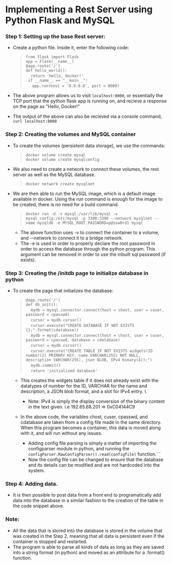 # Implementing a Rest Server using Python Flask and MySQL

### Step 1: Setting up the base Rest server:
* Create a python file. Inside it, enter the following code:
	>
	> ```from flask import Flask``` <br>
	> ```app = Flask(__name__)``` <br>
	> ```@app.route('/')``` <br>
	> ```def hello_world():``` <br>
	> &nbsp;&nbsp;&nbsp;&nbsp;```return 'Hello, Docker!'``` <br>
	> ``` if __name__ == "__main__":``` <br>
	> &nbsp;&nbsp;&nbsp;&nbsp; ```app.run(host = '0.0.0.0', port = 8000)```
	>

* The above program allows us to visit ```localhost:8000```, or essentially the TCP port that the python flask app is running on, and recieve a response on the page as "Hello, Docker!"
* The output of the above can also be recieved via a console command, ```curl localhost:8000```

### Step 2: Creating the volumes and MySQL container
* To create the volumes (persistent data storage), we use the commands:
	> ```docker volume create mysql```<br>
	> ```docker volume create mysqlconfig```
* We also need to create a network to connect these volumes, the rest server as well as the MySQL database.
	> ```docker network create mysqlnet```
* We are then able to run the MySQL image, which is a default image available in docker. Using the run command is enough for the image to be created, there is no need for a build command.
	> ```docker run -d -v mysql:/var/lib/mysql -v mysql_config:/etc/mysql -p 3300:3300 --network mysqlnet --name mysqldb -e MYSQL_ROOT_PASSWORD=p@ssw0rd1 mysql```
	* The above function uses -v to connect the container to a volume, and --network to connect it to a bridge network.
	* The -e is used in order to properly declare the root password in order to access the database through the python program. This argument can be removed in order to use the inbuilt sql password (if exists).

### Step 3: Creating the /initdb page to initialize database in python
* To create the page that initializes the database:
	>
	> ```@app.route('/')``` <br>
	> ```def db_init():``` <br>
	> &nbsp;&nbsp;&nbsp;&nbsp;```mydb = mysql.connector.connect(host = chost, user = cuser, password = cpasswd)``` <br>
	> &nbsp;&nbsp;&nbsp;&nbsp;```cursor = mydb.cursor()``` <br>
	> &nbsp;&nbsp;&nbsp;&nbsp;```cursor.execute("CREATE DATABASE IF NOT EXISTS {};".format(cdatabase))``` <br>
	> &nbsp;&nbsp;&nbsp;&nbsp;```mydb = mysql.connector.connect(host = chost, user = cuser, password = cpasswd, database = cdatabase)``` <br>
	> &nbsp;&nbsp;&nbsp;&nbsp;```cursor = mydb.cursor()``` <br>
	> &nbsp;&nbsp;&nbsp;&nbsp;```cursor.execute("CREATE TABLE IF NOT EXISTS widgets(ID number(2) PRIMARY KEY, name VARCHAR(255) NOT NULL, description VARCHAR(255), json BLOB, IPv4 binary(4));")``` <br>
	> &nbsp;&nbsp;&nbsp;&nbsp;```mydb.commit()``` <br>
	> &nbsp;&nbsp;&nbsp;&nbsp;```return 'initialized database'```
	>

	
	* This creates the widgets table if it does not already exist with the datatypes of number for the ID, VARCHAR for the name and description, a JSON blob format, and a slot for IPv4 entry. \
		* Note: IPv4 is simply the display conversion of the binary content in the text given. i.e 192.65.68.201 => 0xC04144C9

	* In the above code, the variables chost, cuser, cpasswd, and cdatabase are taken from a config file made in the same directory. When this program becomes a container, this data is moved along with it, and will run without any issues.
		* Adding config file parsing is simply a matter of importing the configparser module in python, and running the ```configParser.RawConfigParser().read(configfile)``` function.```
		* Now the config file can be changed to ensure that the database and its details can be modified and are not hardcoded into the system.
### Step 4: Adding data.

* It is then possible to post data from a front end to programatically add data into the database in a similar fashion to the creation of the table in the code snippet above.


### Note:

* All the data that is stored into the database is stored in the volume that was created in the Step 2, meaning that all data is persistent even if the container is stopped and restarted.
* The program is able to parse all kinds of data as long as they are saved into a string format (in python) and moved as an attribute for a .format() function.
